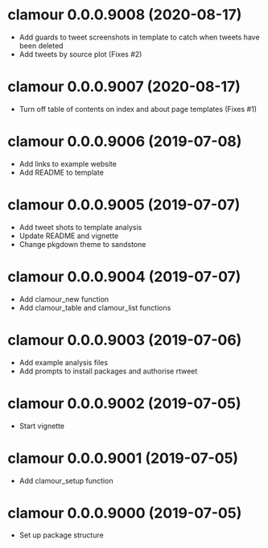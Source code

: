 # clamour 0.0.0.9008 (2020-08-17)

* Add guards to tweet screenshots in template to catch when tweets have been
  deleted
* Add tweets by source plot (Fixes #2)

# clamour 0.0.0.9007 (2020-08-17)

* Turn off table of contents on index and about page templates (Fixes #1)

# clamour 0.0.0.9006 (2019-07-08)

* Add links to example website
* Add README to template

# clamour 0.0.0.9005 (2019-07-07)

* Add tweet shots to template analysis
* Update README and vignette
* Change pkgdown theme to sandstone

# clamour 0.0.0.9004 (2019-07-07)

* Add clamour_new function
* Add clamour_table and clamour_list functions

# clamour 0.0.0.9003 (2019-07-06)

* Add example analysis files
* Add prompts to install packages and authorise rtweet

# clamour 0.0.0.9002 (2019-07-05)

* Start vignette

# clamour 0.0.0.9001 (2019-07-05)

* Add clamour_setup function

# clamour 0.0.0.9000 (2019-07-05)

* Set up package structure

